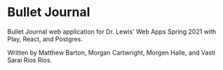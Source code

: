 # Bullet Journal

Bullet Journal web application for Dr. Lewis' Web Apps Spring 2021 with Play, React, and Postgres.

Written by Matthew Barton, Morgan Cartwright, Morgen Halle, and Vasti Sarai Rios Rios.
